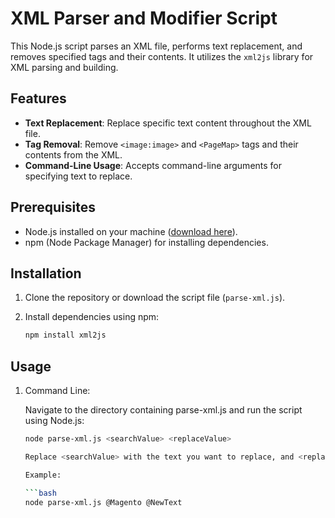 # XML Parser and Modifier Script

This Node.js script parses an XML file, performs text replacement, and removes specified tags and their contents. It utilizes the `xml2js` library for XML parsing and building.

## Features

- **Text Replacement**: Replace specific text content throughout the XML file.
- **Tag Removal**: Remove `<image:image>` and `<PageMap>` tags and their contents from the XML.
- **Command-Line Usage**: Accepts command-line arguments for specifying text to replace.

## Prerequisites

- Node.js installed on your machine ([download here](https://nodejs.org/)).
- npm (Node Package Manager) for installing dependencies.

## Installation

1. Clone the repository or download the script file (`parse-xml.js`).

2. Install dependencies using npm:

   ```bash
   npm install xml2js

## Usage 

1. Command Line:

    Navigate to the directory containing parse-xml.js and run the script using Node.js:

    ```bash
    node parse-xml.js <searchValue> <replaceValue>

    Replace <searchValue> with the text you want to replace, and <replaceValue> with the replacement text.

    Example:

    ```bash
    node parse-xml.js @Magento @NewText




